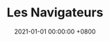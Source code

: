---
layout: robot
title: Les Navigateurs
panel: false
toc: false
date: 2021-01-01 00:00:00 +0800
year: 2021
github: https://github.com/LesKaribous/Karibous-2021
youtube: https://www.youtube.com/watch?v=jo57NmS31dE
img: 2021_cdr.jpg
description: Cette année, L'un de nos robots est holonome. Ceci nous a permis de tester ce nouveau mode de déplacement et de nous permettre d'accéder à la 11 ème place. Nous avons ré-adapté le robot de l'année précédente tout en modifiant drastiquement le fonctionnement du code et l'architecture logicielle. Celle-ci pourra être portée sur les robots 2022.
specifications: 
competitions:
  - event: "Coupe de Robotique"
    rank: 11
    prize: "Prix du jury"
---